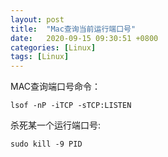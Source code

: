 ```yaml
---
layout: post
title:  "Mac查询当前运行端口号"
date:   2020-09-15 09:30:51 +0800
categories: [Linux]
tags: [Linux]
---
```



MAC查询端口号命令：<br>
``` 
lsof -nP -iTCP -sTCP:LISTEN
```

杀死某一个运行端口号:<br>
```
sudo kill -9 PID
```
